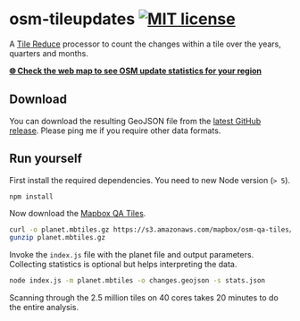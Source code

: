 # osm-tileupdates [![MIT license](https://img.shields.io/badge/license-MIT-blue.svg)](https://tldrlegal.com/license/mit-license)

A [Tile Reduce](https://github.com/mapbox/tile-reduce) processor to count
the changes within a tile over the years, quarters and months.

[**:globe_with_meridians: Check the web map to see OSM update statistics for your region**](http://naturalearthtiles.org)

## Download

You can download the resulting GeoJSON file from the [latest GitHub release](https://github.com/lukasmartinelli/osm-tileupdates/releases/latest). Please ping me if you require other data formats.

## Run yourself

First install the required dependencies. You need to new Node version (`> 5`).

```
npm install
```

Now download the [Mapbox QA Tiles](https://www.mapbox.com/blog/osm-qa-tiles/).

```bash
curl -o planet.mbtiles.gz https://s3.amazonaws.com/mapbox/osm-qa-tiles/latest.planet.mbtiles.gz
gunzip planet.mbtiles.gz
```

Invoke the `index.js` file with the planet file and output parameters. Collecting statistics is optional but helps interpreting the data.

```bash
node index.js -m planet.mbtiles -o changes.geojson -s stats.json
```

Scanning through the 2.5 million tiles on 40 cores takes 20 minutes to do the entire analysis.
